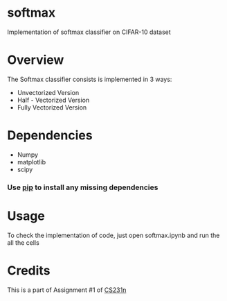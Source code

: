 # softmax
Implementation of softmax classifier on CIFAR-10 dataset


Overview
============

The Softmax classifier consists is implemented in 3 ways:
* Unvectorized Version
* Half - Vectorized Version
* Fully Vectorized Version


Dependencies
============

* Numpy 
* matplotlib
* scipy 
### Use [pip](https://pypi.python.org/pypi/pip) to install any missing dependencies


Usage
===========

To check the implementation of code, just open softmax.ipynb and run the all the cells


Credits
===========

This is a part of Assignment #1 of [CS231n](http://cs231n.github.io/)
